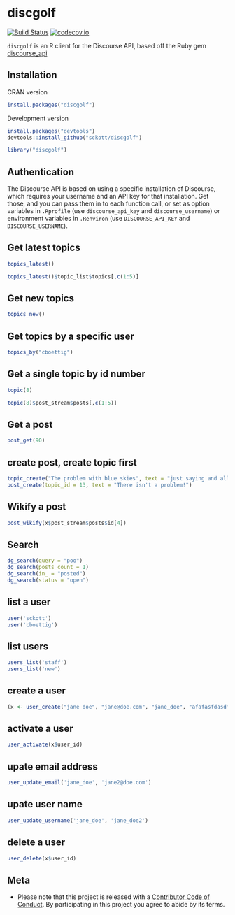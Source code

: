 discgolf
========



[![Build Status](https://travis-ci.org/sckott/discgolf.svg)](https://travis-ci.org/sckott/discgolf)
[![codecov.io](https://codecov.io/github/sckott/discgolf/coverage.svg?branch=master)](https://codecov.io/github/sckott/discgolf?branch=master)

`discgolf` is an R client for the Discourse API, based off the Ruby gem [discourse_api](https://github.com/discourse/discourse_api)

## Installation

CRAN version


```r
install.packages("discgolf")
```

Development version


```r
install.packages("devtools")
devtools::install_github("sckott/discgolf")
```


```r
library("discgolf")
```

## Authentication

The Discourse API is based on using a specific installation of Discourse, which requires your username and an API key for that installation. Get those, and you can pass them in to each function call, or set as option variables in `.Rprofile` (use `discourse_api_key` and `discourse_username`) or environment variables in `.Renviron` (use `DISCOURSE_API_KEY` and `DISCOURSE_USERNAME`).

## Get latest topics


```r
topics_latest()
```


```r
topics_latest()$topic_list$topics[,c(1:5)]
```

## Get new topics


```r
topics_new()
```

## Get topics by a specific user


```r
topics_by("cboettig")
```

## Get a single topic by id number


```r
topic(8)
```


```r
topic(8)$post_stream$posts[,c(1:5)]
```

## Get a post


```r
post_get(90)
```

## create post, create topic first


```r
topic_create("The problem with blue skies", text = "just saying and all that")
post_create(topic_id = 13, text = "There isn't a problem!")
```

## Wikify a post


```r
post_wikify(x$post_stream$posts$id[4])
```

## Search


```r
dg_search(query = "poo")
dg_search(posts_count = 1)
dg_search(in_ = "posted")
dg_search(status = "open")
```

## list a user


```r
user('sckott')
user('cboettig')
```

## list users


```r
users_list('staff')
users_list('new')
```

## create a user


```r
(x <- user_create("jane doe", "jane@doe.com", "jane_doe", "afafasfdasdf"))
```

## activate a user


```r
user_activate(x$user_id)
```

## upate email address


```r
user_update_email('jane_doe', 'jane2@doe.com')
```

## upate user name


```r
user_update_username('jane_doe', 'jane_doe2')
```

## delete a user


```r
user_delete(x$user_id)
```

## Meta

* Please note that this project is released with a [Contributor Code of Conduct](CONDUCT.md). By participating in this project you agree to abide by its terms.
